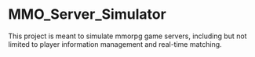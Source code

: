 # MMO_Server_Simulator
This project is meant to simulate mmorpg game servers, including but not limited to player information management and real-time matching.
